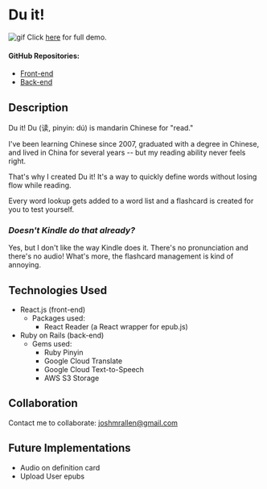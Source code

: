 # Du it!
![gif](./src/images/du-it.gif?raw=true)
Click [here](https://youtu.be/VHXAkeIC1_0) for full demo.

#### GitHub Repositories:
- [Front-end](https://github.com/joshmrallen/du-it-client)
- [Back-end](https://github.com/joshmrallen/du-it-backend)

## Description
Du it! Du (读, pinyin: dú) is mandarin Chinese for "read."

I've been learning Chinese since 2007, graduated with a degree in Chinese, and lived in China for several years -- but my reading ability never feels right.

That's why I created Du it! It's a way to quickly define words without losing flow while reading.

Every word lookup gets added to a word list and a flashcard is created for you to test yourself.

### _Doesn't Kindle do that already?_

Yes, but I don't like the way Kindle does it. There's no pronunciation and there's no audio! What's more, the flashcard management is kind of annoying.

## Technologies Used
- React.js (front-end)
    - Packages used:
        - React Reader (a React wrapper for epub.js)
- Ruby on Rails (back-end)
    - Gems used:
        - Ruby Pinyin
        - Google Cloud Translate
        - Google Cloud Text-to-Speech
        - AWS S3 Storage

## Collaboration
Contact me to collaborate: joshmrallen@gmail.com

## Future Implementations
 - Audio on definition card
 - Upload User epubs
